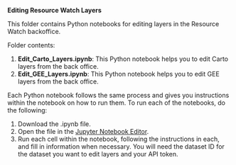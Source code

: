 **Editing Resource Watch Layers**

This folder contains Python notebooks for editing layers in the Resource Watch backoffice.

Folder contents:
1. **Edit_Carto_Layers.ipynb**: This Python notebook helps you to edit Carto layers from the back office.
2. **Edit_GEE_Layers.ipynb**: This Python notebook helps you to edit GEE layers from the back office.

Each Python notebook follows the same process and gives you instructions within the notebook on how to run them.
To run each of the notebooks, do the following:
1. Download the .ipynb file.
2. Open the file in the [Jupyter Notebook Editor](https://jupyter.org/install).
3. Run each cell within the notebook, following the instructions in each, and fill in information when necessary. You will need the dataset ID for the dataset you want to edit layers and your API token.
